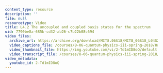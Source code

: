 ```yaml
---
content_type: resource
description: ''
file: null
resourcetype: Video
title: L4.2 The uncoupled and coupled basis states for the spectrum
uid: 7790be8a-685b-cd32-ab26-c7b22b08c694
video_files:
  archive_url: https://archive.org/download/MIT8.06S18/MIT8_06S18_L04S2_300k.mp4
  video_captions_file: /courses/8-06-quantum-physics-iii-spring-2018/8a33eb1372935cc8b6a16237a5159b2a_2-Td1mID8oQ.vtt
  video_thumbnail_file: https://img.youtube.com/vi/2-Td1mID8oQ/default.jpg
  video_transcript_file: /courses/8-06-quantum-physics-iii-spring-2018/9e97c056d8067c1cfb4cb4d0c4a9107d_2-Td1mID8oQ.pdf
video_metadata:
  youtube_id: 2-Td1mID8oQ
---
```

